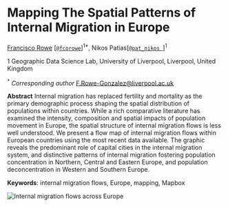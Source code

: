 # Mapping The Spatial Patterns of Internal Migration in Europe

[Francisco Rowe](http://www.franciscorowe.com) [[`@fcorowe`](http://twitter.com/fcorowe)]<sup>1*</sup>, Nikos Patias[[`@pat_nikos
`](https://twitter.com/pat_nikos)]<sup>1</sup>



1 Geographic Data Science Lab, University of Liverpool, Liverpool, United Kingdom

<sup>*</sup> *Corresponding author*
F.Rowe-Gonzalez@liverpool.ac.uk

**Abstract**
Internal migration has replaced fertility and mortality as the primary demographic process shaping the spatial distribution of populations within countries. While a rich comparative literature has examined the intensity, composition and spatial impacts of population movement in Europe, the spatial structure of internal migration flows is less well understood. We present a flow map of internal migration flows within European countries using the most recent data available. The graphic reveals the predominant role of capital cities in the internal migration system, and distinctive patterns of internal migration fostering population concentration in Northern, Central and Eastern Europe, and population deconcentration in Western and Southern Europe.

**Keywords**: internal migration flows, Europe, mapping, Mapbox

![Internal migration flows across Europe](fig/fig1.png)
